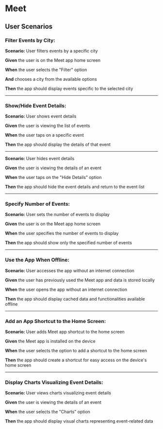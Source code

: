 # Meet

## User Scenarios

### Filter Events by City:

**Scenario:** User filters events by a specific city

**Given** the user is on the Meet app home screen

**When** the user selects the "Filter" option

**And** chooses a city from the available options

**Then** the app should display events specific to the selected city

---

### Show/Hide Event Details:

**Scenario:** User shows event details

**Given** the user is viewing the list of events

**When** the user taps on a specific event

**Then** the app should display the details of that event

---

**Scenario:** User hides event details

**Given** the user is viewing the details of an event

**When** the user taps on the "Hide Details" option

**Then** the app should hide the event details and return to the event list

---

### Specify Number of Events:

**Scenario:** User sets the number of events to display

**Given** the user is on the Meet app home screen

**When** the user specifies the number of events to display

**Then** the app should show only the specified number of events

---

### Use the App When Offline:

**Scenario:** User accesses the app without an internet connection

**Given** the user has previously used the Meet app and data is stored locally

**When** the user opens the app without an internet connection

**Then** the app should display cached data and functionalities available offline

---

### Add an App Shortcut to the Home Screen:

**Scenario:** User adds Meet app shortcut to the home screen

**Given** the Meet app is installed on the device

**When** the user selects the option to add a shortcut to the home screen

**Then** the app should create a shortcut for easy access on the device's home screen

---

### Display Charts Visualizing Event Details:

**Scenario:** User views charts visualizing event details

**Given** the user is viewing the details of an event

**When** the user selects the "Charts" option

**Then** the app should display visual charts representing event-related data
